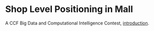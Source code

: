 # Shop Level Positioning in Mall

A CCF Big Data and Computational Intelligence Contest, [introduction](http://www.datafountain.cn/#/competitions/279/intro).